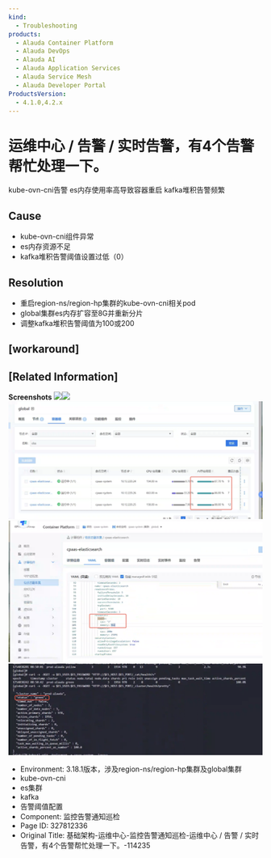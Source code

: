 ```yaml
---
kind:
  - Troubleshooting
products:
  - Alauda Container Platform
  - Alauda DevOps
  - Alauda AI
  - Alauda Application Services
  - Alauda Service Mesh
  - Alauda Developer Portal
ProductsVersion:
  - 4.1.0,4.2.x
---
```

<!-- A type of document that involves encountering a fault, diagnosing it, performing root cause analysis, and providing solutions. -->

# 运维中心 / 告警 / 实时告警，有4个告警帮忙处理一下。

kube-ovn-cni告警 es内存使用率高导致容器重启 kafka堆积告警频繁

## Cause
- kube-ovn-cni组件异常
- es内存资源不足
- kafka堆积告警阈值设置过低（0）

## Resolution
- 重启region-ns/region-hp集群的kube-ovn-cni相关pod
- global集群es内存扩容至8G并重新分片
- 调整kafka堆积告警阈值为100或200

## [workaround]

## [Related Information]
**Screenshots**
![](assets/ji-chu-jia-gou-yun-wei-zhong-xin-jian-kong-gao-jing-tong-zhi-xun-jian-yun-wei-zh/1754024118_99781_9ec6b3_%25E4%25BC%2581%25E4%25B8%259A%25E5%25BE%25AE%25E4%25BF%25A1%25E6%2588%25AA%25E5%259B%25BE_17540240256547_1.png)![](assets/ji-chu-jia-gou-yun-wei-zhong-xin-jian-kong-gao-jing-tong-zhi-xun-jian-yun-wei-zh/1754024119_99781_1fff1d_%25E4%25BC%2581%25E4%25B8%259A%25E5%25BE%25AE%25E4%25BF%25A1%25E6%2588%25AA%25E5%259B%25BE_1754023996611_1.png)
![](assets/ji-chu-jia-gou-yun-wei-zhong-xin-jian-kong-gao-jing-tong-zhi-xun-jian-yun-wei-zh/mceclip3_1754039983797_5on08.png)
![](assets/ji-chu-jia-gou-yun-wei-zhong-xin-jian-kong-gao-jing-tong-zhi-xun-jian-yun-wei-zh/mceclip4_1754039996243_tjhj4.png)
![](assets/ji-chu-jia-gou-yun-wei-zhong-xin-jian-kong-gao-jing-tong-zhi-xun-jian-yun-wei-zh/mceclip5_1754040077607_dcgmc.png)
- Environment: 3.18.1版本，涉及region-ns/region-hp集群及global集群
- kube-ovn-cni
- es集群
- kafka
- 告警阈值配置
- Component: 监控告警通知巡检
- Page ID: 327812336
- Original Title: 基础架构-运维中心-监控告警通知巡检-运维中心 / 告警 / 实时告警，有4个告警帮忙处理一下。-114235
